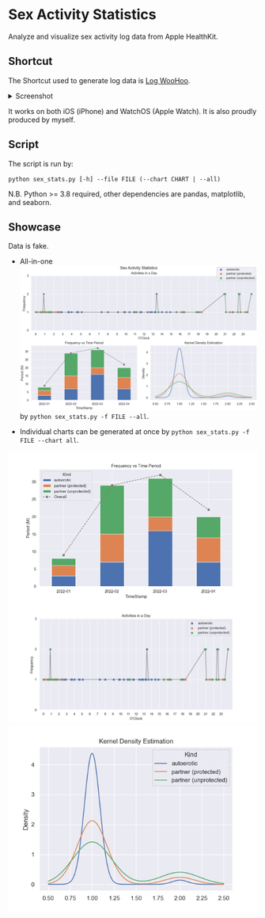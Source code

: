 # Sex Activity Statistics
Analyze and visualize sex activity log data from Apple HealthKit.

## Shortcut
The Shortcut used to generate log data is [Log WooHoo](https://www.icloud.com/shortcuts/4409b2271c2b4ce7837ec0867c2e81e2).

<details>
<summary>Screenshot</summary>
<img src="./assets/log-woohoo.jpeg">
</details>

It works on both iOS (iPhone) and WatchOS (Apple Watch). It is also proudly produced by myself.

## Script
The script is run by:

```
python sex_stats.py [-h] --file FILE (--chart CHART | --all)
```

N.B. Python >= 3.8 required, other dependencies are pandas, matplotlib, and seaborn.

## Showcase
Data is fake.

- All-in-one
![Example: All in one](./assets/example-stats.png)
by `python sex_stats.py -f FILE --all`.

- Individual charts
can be generated at once by `python sex_stats.py -f FILE --chart all`.

![Example: Frequency](./assets/example-freq.png)
![Example: Day](./assets/example-day.png)
![Example: KDE](./assets/example-kde.png)
